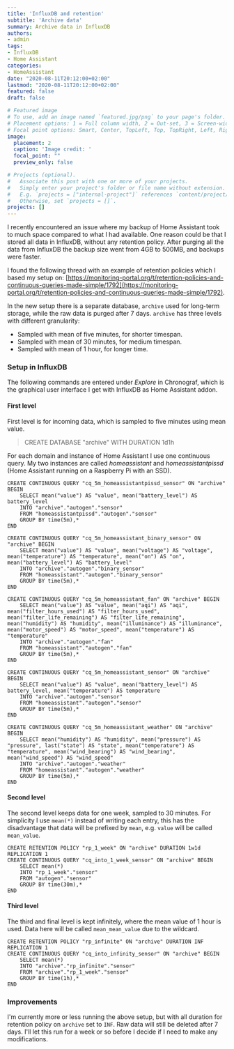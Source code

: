 ```yaml
---
title: 'InfluxDB and retention'
subtitle: 'Archive data'
summary: Archive data in InfluxDB
authors:
- admin
tags:
- InfluxDB
- Home Assistant
categories:
- HomeAssistant
date: "2020-08-11T20:12:00+02:00"
lastmod: "2020-08-11T20:12:00+02:00"
featured: false
draft: false

# Featured image
# To use, add an image named `featured.jpg/png` to your page's folder.
# Placement options: 1 = Full column width, 2 = Out-set, 3 = Screen-width
# Focal point options: Smart, Center, TopLeft, Top, TopRight, Left, Right, BottomLeft, Bottom, BottomRight
image:
  placement: 2
  caption: 'Image credit: '
  focal_point: ""
  preview_only: false

# Projects (optional).
#   Associate this post with one or more of your projects.
#   Simply enter your project's folder or file name without extension.
#   E.g. `projects = ["internal-project"]` references `content/project/deep-learning/index.md`.
#   Otherwise, set `projects = []`.
projects: []
---
```


I recently encountered an issue where my backup of Home Assistant took to much space compared to what I had available. One reason could be that I stored all data in InfluxDB, without any retention policy. After purging all the data from InfluxDB the backup size went from 4GB to 500MB, and backups were faster.

I found the following thread with an example of retention policies which I based my setup on: [https://monitoring-portal.org/t/retention-policies-and-continuous-queries-made-simple/1792](https://monitoring-portal.org/t/retention-policies-and-continuous-queries-made-simple/1792).

In the new setup there is a separate database, `archive` used for long-term storage, while the raw data is purged after 7 days. `archive` has three levels with different granularity:
* Sampled with mean of five minutes, for shorter timespan.
* Sampled with mean of 30 minutes, for medium timespan.
* Sampled with mean of 1 hour, for longer time.

### Setup in InfluxDB

The following commands are entered under _Explore_ in Chronograf, which is the graphical user interface I get with InfluxDB as Home Assistant addon.

#### First level

First level is for incoming data, which is sampled to five minutes using mean value.
> CREATE DATABASE "archive" WITH DURATION 1d1h

For each domain and instance of Home Assistant I use one continuous query.
My two instances are called _homeassistant_ and _homeassistantpissd_ (Home Assistant running on a Raspberry Pi with an SSD).
```
CREATE CONTINUOUS QUERY "cq_5m_homeassistantpissd_sensor" ON "archive" BEGIN
    SELECT mean("value") AS "value", mean("battery_level") AS battery_level
    INTO "archive"."autogen"."sensor"
    FROM "homeassistantpissd"."autogen"."sensor"
    GROUP BY time(5m),*
END
```
```
CREATE CONTINUOUS QUERY "cq_5m_homeassistant_binary_sensor" ON "archive" BEGIN
    SELECT mean("value") AS "value", mean("voltage") AS "voltage", mean("temperature") AS "temperature", mean("on") AS "on", mean("battery_level") AS "battery_level"
    INTO "archive"."autogen"."binary_sensor"
    FROM "homeassistant"."autogen"."binary_sensor"
    GROUP BY time(5m),*
END
```
```
CREATE CONTINUOUS QUERY "cq_5m_homeassistant_fan" ON "archive" BEGIN
    SELECT mean("value") AS "value", mean("aqi") AS "aqi", mean("filter_hours_used") AS "filter_hours_used", mean("filter_life_remaining") AS "filter_life_remaining", mean("humidity") AS "humidity", mean("illuminance") AS "illuminance", mean("motor_speed") AS "motor_speed", mean("temperature") AS "temperature"
    INTO "archive"."autogen"."fan"
    FROM "homeassistant"."autogen"."fan"
    GROUP BY time(5m),*
END
```
```
CREATE CONTINUOUS QUERY "cq_5m_homeassistant_sensor" ON "archive" BEGIN
    SELECT mean("value") AS "value", mean("battery_level") AS battery_level, mean("temperature") AS temperature
    INTO "archive"."autogen"."sensor"
    FROM "homeassistant"."autogen"."sensor"
    GROUP BY time(5m),*
END
```
```
CREATE CONTINUOUS QUERY "cq_5m_homeassistant_weather" ON "archive" BEGIN
    SELECT mean("humidity") AS "humidity", mean("pressure") AS "pressure", last("state") AS "state", mean("temperature") AS "temperature", mean("wind_bearing") AS "wind_bearing", mean("wind_speed") AS "wind_speed"
    INTO "archive"."autogen"."weather"
    FROM "homeassistant"."autogen"."weather"
    GROUP BY time(5m),*
END
```

#### Second level

The second level keeps data for one week, sampled to 30 minutes. For simplicity I use `mean(*)` instead of writing each entry, this has the disadvantage that data will be prefixed by `mean`, e.g. `value` will be called `mean_value`.

```
CREATE RETENTION POLICY "rp_1_week" ON "archive" DURATION 1w1d REPLICATION 1
CREATE CONTINUOUS QUERY "cq_into_1_week_sensor" ON "archive" BEGIN
    SELECT mean(*)
    INTO "rp_1_week"."sensor"
    FROM "autogen"."sensor"
    GROUP BY time(30m),*
END
```

#### Third level

The third and final level is kept infinitely, where the mean value of 1 hour is used. Data here will be called `mean_mean_value` due to the wildcard.

```
CREATE RETENTION POLICY "rp_infinite" ON "archive" DURATION INF REPLICATION 1
CREATE CONTINUOUS QUERY "cq_into_infinity_sensor" ON "archive" BEGIN
    SELECT mean(*)
    INTO "archive"."rp_infinite"."sensor"
    FROM "archive"."rp_1_week"."sensor"
    GROUP BY time(1h),*
END
```

### Improvements

I'm currently more or less running the above setup, but with all duration for retention policy on `archive` set to `INF`. Raw data will still be deleted after 7 days. I'll let this run for a week or so before I decide if I need to make any modifications.